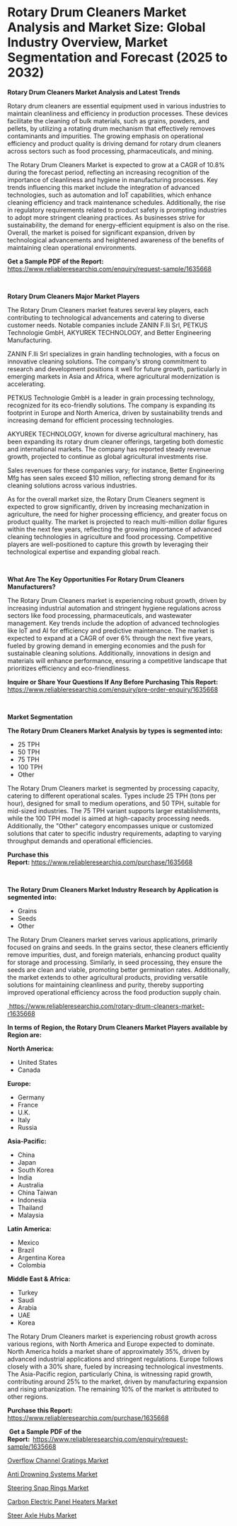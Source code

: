 <p><h1>Rotary Drum Cleaners Market Analysis and Market Size: Global Industry Overview, Market Segmentation and Forecast (2025 to 2032)</h1></p><p><strong>Rotary Drum Cleaners Market Analysis and Latest Trends</strong></p>
<p><p>Rotary drum cleaners are essential equipment used in various industries to maintain cleanliness and efficiency in production processes. These devices facilitate the cleaning of bulk materials, such as grains, powders, and pellets, by utilizing a rotating drum mechanism that effectively removes contaminants and impurities. The growing emphasis on operational efficiency and product quality is driving demand for rotary drum cleaners across sectors such as food processing, pharmaceuticals, and mining.</p><p>The Rotary Drum Cleaners Market is expected to grow at a CAGR of 10.8% during the forecast period, reflecting an increasing recognition of the importance of cleanliness and hygiene in manufacturing processes. Key trends influencing this market include the integration of advanced technologies, such as automation and IoT capabilities, which enhance cleaning efficiency and track maintenance schedules. Additionally, the rise in regulatory requirements related to product safety is prompting industries to adopt more stringent cleaning practices. As businesses strive for sustainability, the demand for energy-efficient equipment is also on the rise. Overall, the market is poised for significant expansion, driven by technological advancements and heightened awareness of the benefits of maintaining clean operational environments.</p></p>
<p><strong>Get a Sample PDF of the Report:&nbsp;</strong> <a href="https://www.reliableresearchiq.com/enquiry/request-sample/1635668?utm_campaign=99&utm_medium=2&utm_source=Github&utm_content=ia&utm_term=23032025&utm_id=rotary-drum-cleaners">https://www.reliableresearchiq.com/enquiry/request-sample/1635668</a></p>
<p>&nbsp;</p>
<p><strong>Rotary Drum Cleaners Major Market Players</strong></p>
<p><p>The Rotary Drum Cleaners market features several key players, each contributing to technological advancements and catering to diverse customer needs. Notable companies include ZANIN F.lli Srl, PETKUS Technologie GmbH, AKYUREK TECHNOLOGY, and Better Engineering Manufacturing. </p><p>ZANIN F.lli Srl specializes in grain handling technologies, with a focus on innovative cleaning solutions. The company's strong commitment to research and development positions it well for future growth, particularly in emerging markets in Asia and Africa, where agricultural modernization is accelerating. </p><p>PETKUS Technologie GmbH is a leader in grain processing technology, recognized for its eco-friendly solutions. The company is expanding its footprint in Europe and North America, driven by sustainability trends and increasing demand for efficient processing technologies. </p><p>AKYUREK TECHNOLOGY, known for diverse agricultural machinery, has been expanding its rotary drum cleaner offerings, targeting both domestic and international markets. The company has reported steady revenue growth, projected to continue as global agricultural investments rise.</p><p>Sales revenues for these companies vary; for instance, Better Engineering Mfg has seen sales exceed $10 million, reflecting strong demand for its cleaning solutions across various industries. </p><p>As for the overall market size, the Rotary Drum Cleaners segment is expected to grow significantly, driven by increasing mechanization in agriculture, the need for higher processing efficiency, and greater focus on product quality. The market is projected to reach multi-million dollar figures within the next few years, reflecting the growing importance of advanced cleaning technologies in agriculture and food processing. Competitive players are well-positioned to capture this growth by leveraging their technological expertise and expanding global reach.</p></p>
<p>&nbsp;</p>
<p><strong>What Are The Key Opportunities For Rotary Drum Cleaners Manufacturers?</strong></p>
<p><p>The Rotary Drum Cleaners market is experiencing robust growth, driven by increasing industrial automation and stringent hygiene regulations across sectors like food processing, pharmaceuticals, and wastewater management. Key trends include the adoption of advanced technologies like IoT and AI for efficiency and predictive maintenance. The market is expected to expand at a CAGR of over 6% through the next five years, fueled by growing demand in emerging economies and the push for sustainable cleaning solutions. Additionally, innovations in design and materials will enhance performance, ensuring a competitive landscape that prioritizes efficiency and eco-friendliness.</p></p>
<p><strong>Inquire or Share Your Questions If Any Before Purchasing This Report:</strong> <a href="https://www.reliableresearchiq.com/enquiry/pre-order-enquiry/1635668?utm_campaign=99&utm_medium=2&utm_source=Github&utm_content=ia&utm_term=23032025&utm_id=rotary-drum-cleaners">https://www.reliableresearchiq.com/enquiry/pre-order-enquiry/1635668</a></p>
<p>&nbsp;</p>
<p><strong>Market Segmentation</strong></p>
<p><strong>The Rotary Drum Cleaners Market Analysis by types is segmented into:</strong></p>
<p><ul><li>25 TPH</li><li>50 TPH</li><li>75 TPH</li><li>100 TPH</li><li>Other</li></ul></p>
<p><p>The Rotary Drum Cleaners market is segmented by processing capacity, catering to different operational scales. Types include 25 TPH (tons per hour), designed for small to medium operations, and 50 TPH, suitable for mid-sized industries. The 75 TPH variant supports larger establishments, while the 100 TPH model is aimed at high-capacity processing needs. Additionally, the "Other" category encompasses unique or customized solutions that cater to specific industry requirements, adapting to varying throughput demands and operational efficiencies.</p></p>
<p><strong>Purchase this Report:&nbsp;</strong><a href="https://www.reliableresearchiq.com/purchase/1635668?utm_campaign=99&utm_medium=2&utm_source=Github&utm_content=ia&utm_term=23032025&utm_id=rotary-drum-cleaners">https://www.reliableresearchiq.com/purchase/1635668</a></p>
<p>&nbsp;</p>
<p><strong>The Rotary Drum Cleaners Market Industry Research by Application is segmented into:</strong></p>
<p><ul><li>Grains</li><li>Seeds</li><li>Other</li></ul></p>
<p><p>The Rotary Drum Cleaners market serves various applications, primarily focused on grains and seeds. In the grains sector, these cleaners efficiently remove impurities, dust, and foreign materials, enhancing product quality for storage and processing. Similarly, in seed processing, they ensure the seeds are clean and viable, promoting better germination rates. Additionally, the market extends to other agricultural products, providing versatile solutions for maintaining cleanliness and purity, thereby supporting improved operational efficiency across the food production supply chain.</p></p>
<p><a href="https://www.reliableresearchiq.com/rotary-drum-cleaners-market-r1635668?utm_campaign=99&utm_medium=2&utm_source=Github&utm_content=ia&utm_term=23032025&utm_id=rotary-drum-cleaners">&nbsp;https://www.reliableresearchiq.com/rotary-drum-cleaners-market-r1635668</a></p>
<p><strong>In terms of Region, the Rotary Drum Cleaners Market Players available by Region are:</strong></p>
<p>
    <p> <strong> North America: </strong>
        <ul>
            <li>United States</li>
            <li>Canada</li>
        </ul>
        </p> 
    <p> <strong> Europe: </strong>
        <ul>
            <li>Germany</li>
            <li>France</li>
            <li>U.K.</li>
            <li>Italy</li>
            <li>Russia</li>
        </ul>
        </p> 
    <p> <strong> Asia-Pacific: </strong>
        <ul>
            <li>China</li>
            <li>Japan</li>
            <li>South Korea</li>
            <li>India</li>
            <li>Australia</li>
            <li>China Taiwan</li>
            <li>Indonesia</li>
            <li>Thailand</li>
            <li>Malaysia</li>
        </ul>
        </p> 
    <p> <strong> Latin America: </strong>
        <ul>
            <li>Mexico</li>
            <li>Brazil</li>
            <li>Argentina Korea</li>
            <li>Colombia</li>
        </ul>
        </p> 
    <p> <strong> Middle East & Africa: </strong>
        <ul>
            <li>Turkey</li>
            <li>Saudi</li>
            <li>Arabia</li>
            <li>UAE</li>
            <li>Korea</li>
        </ul>
    </p>
    </p>
<p><p>The Rotary Drum Cleaners market is experiencing robust growth across various regions, with North America and Europe expected to dominate. North America holds a market share of approximately 35%, driven by advanced industrial applications and stringent regulations. Europe follows closely with a 30% share, fueled by increasing technological investments. The Asia-Pacific region, particularly China, is witnessing rapid growth, contributing around 25% to the market, driven by manufacturing expansion and rising urbanization. The remaining 10% of the market is attributed to other regions.</p></p>
<p><strong>Purchase this Report: </strong><a href="https://www.reliableresearchiq.com/purchase/1635668?utm_campaign=99&utm_medium=2&utm_source=Github&utm_content=ia&utm_term=23032025&utm_id=rotary-drum-cleaners">https://www.reliableresearchiq.com/purchase/1635668</a></p>
<p>&nbsp;<strong>Get a Sample PDF of the Report:&nbsp;&nbsp;</strong><a href="https://www.reliableresearchiq.com/enquiry/request-sample/1635668?utm_campaign=99&utm_medium=2&utm_source=Github&utm_content=ia&utm_term=23032025&utm_id=rotary-drum-cleaners">https://www.reliableresearchiq.com/enquiry/request-sample/1635668</a></p>
<p><strong></strong></p>
<p><p><a href="https://github.com/saqafidrahea/Market-Research-Report-List-1/blob/main/overflow-channel-gratings-market.md?utm_campaign=99&utm_medium=2&utm_source=Github&utm_content=ia&utm_term=23032025&utm_id=rotary-drum-cleaners">Overflow Channel Gratings Market</a></p><p><a href="https://github.com/atawanyeze/Market-Research-Report-List-1/blob/main/anti-drowning-systems-market.md?utm_campaign=99&utm_medium=2&utm_source=Github&utm_content=ia&utm_term=23032025&utm_id=rotary-drum-cleaners">Anti Drowning Systems Market</a></p><p><a href="https://github.com/eimutelufta/Market-Research-Report-List-1/blob/main/steering-snap-rings-market.md?utm_campaign=99&utm_medium=2&utm_source=Github&utm_content=ia&utm_term=23032025&utm_id=rotary-drum-cleaners">Steering Snap Rings Market</a></p><p><a href="https://github.com/vespigeakexc/Market-Research-Report-List-1/blob/main/carbon-electric-panel-heaters-market.md?utm_campaign=99&utm_medium=2&utm_source=Github&utm_content=ia&utm_term=23032025&utm_id=rotary-drum-cleaners">Carbon Electric Panel Heaters Market</a></p><p><a href="https://github.com/afghatakito29/Market-Research-Report-List-1/blob/main/steer-axle-hubs-market.md?utm_campaign=99&utm_medium=2&utm_source=Github&utm_content=ia&utm_term=23032025&utm_id=rotary-drum-cleaners">Steer Axle Hubs Market</a></p></p>